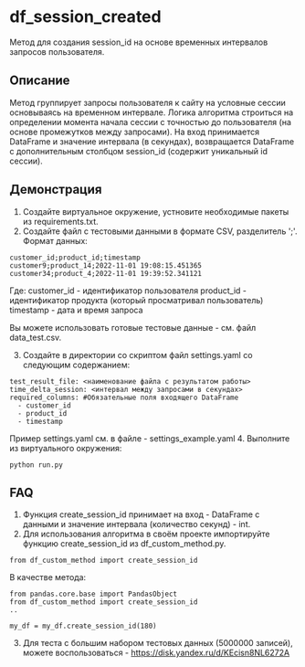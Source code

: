 # df_session_created
Метод для создания session_id на основе временных интервалов запросов пользователя.

## Описание
Метод группирует запросы пользователя к сайту на условные сессии основываясь на временном интервале.
Логика алгоритма строиться на определении момента начала сессии с точностью до пользователя (на основе промежутков между запросами). 
На вход принимается DataFrame и значение интервала (в секундах), возвращается DataFrame с дополнительным столбцом session_id (содержит уникальный id сессии). 

## Демонстрация
1. Создайте виртуальное окружение, устновите необходимые пакеты из requirements.txt.
2. Создайте файл с тестовыми данными в формате CSV, разделитель ';'. Формат данных:
```
customer_id;product_id;timestamp
customer9;product_14;2022-11-01 19:08:15.451365
customer34;product_4;2022-11-01 19:39:52.341121
```
Где:
customer_id - идентификатор пользователя
product_id - идентификатор продукта (который просматривал пользователь)
timestamp - дата и время запроса

Вы можете использовать готовые тестовые данные - см. файл data_test.csv.

3. Создайте в директории со скриптом файл settings.yaml со следующим содержанием:
```test_data_file: <наименование файла с тестовыми данными>
test_result_file: <наименование файла с результатом работы>
time_delta_session: <интервал между запросами в секундах>
required_columns: #Обязательные поля входящего DataFrame
  - customer_id
  - product_id
  - timestamp
 ```
Пример settings.yaml см. в файле - settings_example.yaml
4. Выполните из виртуального окружения:
```
python run.py
```
## FAQ
1. Функция create_session_id принимает на вход - DataFrame с данными и значение интервала (количество секунд) - int. 
2. Для использования алгоритма в своём проекте импортируйте функцию create_session_id из df_custom_method.py.
```
from df_custom_method import create_session_id
```
В качестве метода:

```
from pandas.core.base import PandasObject
from df_custom_method import create_session_id
..

my_df = my_df.create_session_id(180)
```
3. Для теста с большим набором тестовых данных (5000000 записей), можете воспользоваться - https://disk.yandex.ru/d/KEcisn8NL6272A  
